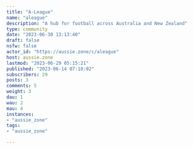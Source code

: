 ```yaml
---
title: "A-League" 
name: "aleague"
description: "A hub for football across Australia and New Zealand"
type: community
date: "2023-06-30 13:13:40"
draft: false
nsfw: false
actor_id: "https://aussie.zone/c/aleague"
host: aussie.zone
lastmod: "2023-06-29 05:15:21"
published: "2023-06-14 07:18:02"
subscribers: 29
posts: 3
comments: 5
weight: 3
dau: 1
wau: 2
mau: 4
instances:
- "aussie_zone"
tags: 
- "aussie_zone"

---
```


